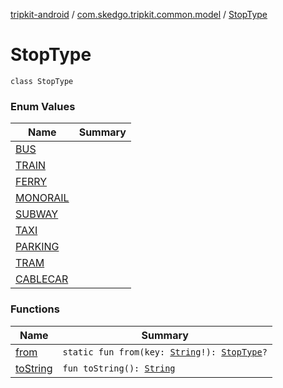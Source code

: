 [tripkit-android](../../index.md) / [com.skedgo.tripkit.common.model](../index.md) / [StopType](./index.md)

# StopType

`class StopType`

### Enum Values

| Name | Summary |
|---|---|
| [BUS](-b-u-s.md) |  |
| [TRAIN](-t-r-a-i-n.md) |  |
| [FERRY](-f-e-r-r-y.md) |  |
| [MONORAIL](-m-o-n-o-r-a-i-l.md) |  |
| [SUBWAY](-s-u-b-w-a-y.md) |  |
| [TAXI](-t-a-x-i.md) |  |
| [PARKING](-p-a-r-k-i-n-g.md) |  |
| [TRAM](-t-r-a-m.md) |  |
| [CABLECAR](-c-a-b-l-e-c-a-r.md) |  |

### Functions

| Name | Summary |
|---|---|
| [from](from.md) | `static fun from(key: `[`String`](https://kotlinlang.org/api/latest/jvm/stdlib/kotlin/-string/index.html)`!): `[`StopType`](./index.md)`?` |
| [toString](to-string.md) | `fun toString(): `[`String`](https://kotlinlang.org/api/latest/jvm/stdlib/kotlin/-string/index.html) |
